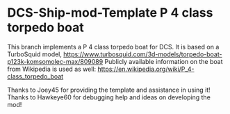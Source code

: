 # DCS-Ship-mod-Template P 4 class torpedo boat

This branch implements a P 4 class torpedo boat for DCS. It is based on a TurboSquid model, https://www.turbosquid.com/3d-models/torpedo-boat-p123k-komsomolec-max/809089
Publicly available information on the boat from Wikipedia is used as well: https://en.wikipedia.org/wiki/P_4-class_torpedo_boat

Thanks to Joey45 for providing the template and assistance in using it! Thanks to Hawkeye60 for debugging help and ideas on developing the mod!
